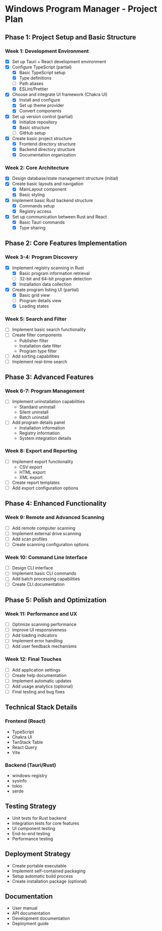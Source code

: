 # Windows Program Manager - Project Plan

## Phase 1: Project Setup and Basic Structure
### Week 1: Development Environment
- [x] Set up Tauri + React development environment
- [x] Configure TypeScript (partial)
  - [x] Basic TypeScript setup
  - [x] Type definitions
  - [ ] Path aliases
  - [x] ESLint/Prettier
- [x] Choose and integrate UI framework (Chakra UI)
  - [x] Install and configure
  - [x] Set up theme provider
  - [x] Convert components
- [x] Set up version control (partial)
  - [x] Initialize repository
  - [x] Basic structure
  - [ ] GitHub setup
- [x] Create basic project structure
  - [x] Frontend directory structure
  - [x] Backend directory structure
  - [x] Documentation organization

### Week 2: Core Architecture
- [x] Design database/state management structure (initial)
- [x] Create basic layouts and navigation
  - [x] MainLayout component
  - [x] Basic styling
- [x] Implement basic Rust backend structure
  - [x] Commands setup
  - [x] Registry access
- [x] Set up communication between Rust and React
  - [x] Basic Tauri commands
  - [x] Type sharing

## Phase 2: Core Features Implementation
### Week 3-4: Program Discovery
- [x] Implement registry scanning in Rust
  - [x] Basic program information retrieval
  - [ ] 32-bit and 64-bit program detection
  - [x] Installation data collection
- [x] Create program listing UI (partial)
  - [x] Basic grid view
  - [ ] Program details view
  - [x] Loading states

### Week 5: Search and Filter
- [ ] Implement basic search functionality
- [ ] Create filter components
  - Publisher filter
  - Installation date filter
  - Program type filter
- [ ] Add sorting capabilities
- [ ] Implement real-time search

## Phase 3: Advanced Features
### Week 6-7: Program Management
- [ ] Implement uninstallation capabilities
  - Standard uninstall
  - Silent uninstall
  - Batch uninstall
- [ ] Add program details panel
  - Installation information
  - Registry information
  - System integration details

### Week 8: Export and Reporting
- [ ] Implement export functionality
  - CSV export
  - HTML export
  - XML export
- [ ] Create report templates
- [ ] Add export configuration options

## Phase 4: Enhanced Functionality
### Week 9: Remote and Advanced Scanning
- [ ] Add remote computer scanning
- [ ] Implement external drive scanning
- [ ] Add scan profiles
- [ ] Create scanning configuration options

### Week 10: Command Line Interface
- [ ] Design CLI interface
- [ ] Implement basic CLI commands
- [ ] Add batch processing capabilities
- [ ] Create CLI documentation

## Phase 5: Polish and Optimization
### Week 11: Performance and UX
- [ ] Optimize scanning performance
- [ ] Improve UI responsiveness
- [ ] Add loading indicators
- [ ] Implement error handling
- [ ] Add user feedback mechanisms

### Week 12: Final Touches
- [ ] Add application settings
- [ ] Create help documentation
- [ ] Implement automatic updates
- [ ] Add usage analytics (optional)
- [ ] Final testing and bug fixes

## Technical Stack Details
### Frontend (React)
- TypeScript
- Chakra UI
- TanStack Table
- React Query
- Vite

### Backend (Tauri/Rust)
- windows-registry
- sysinfo
- tokio
- serde

## Testing Strategy
- Unit tests for Rust backend
- Integration tests for core features
- UI component testing
- End-to-end testing
- Performance testing

## Deployment Strategy
- Create portable executable
- Implement self-contained packaging
- Setup automatic build process
- Create installation package (optional)

## Documentation
- User manual
- API documentation
- Development documentation
- Deployment guide 